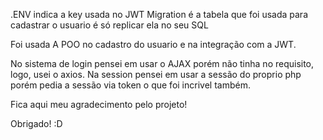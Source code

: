 .ENV indica a key usada no JWT 
Migration é a tabela que foi usada para cadastrar o usuario é só replicar ela no seu SQL 

Foi usada A POO no cadastro do usuario e na integração com a JWT.

No sistema de login pensei em usar o AJAX porém não tinha no requisito, logo, usei o axios. 
Na session pensei em usar a sessão do proprio php porém pedia a sessão via token o que foi incrivel também.

Fica aqui meu agradecimento pelo projeto! 

Obrigado! :D  
